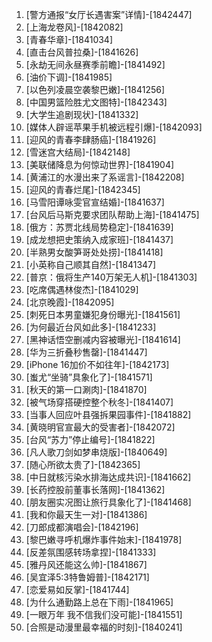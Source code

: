 
1. [警方通报“女厅长遇害案”详情]-[1842447]
1. [上海龙卷风]-[1842082]
1. [青春华章]-[1841034]
1. [直击台风普拉桑]-[1841626]
1. [永劫无间永昼赛季前瞻]-[1841492]
1. [油价下调]-[1841985]
1. [以色列凌晨空袭黎巴嫩]-[1841256]
1. [中国男篮险胜尤文图特]-[1842343]
1. [大学生追剧现状]-[1841332]
1. [媒体人辟谣苹果手机被远程引爆]-[1842093]
1. [迎风的青春李肆肠癌]-[1841926]
1. [雪迷宫大结局]-[1842148]
1. [美联储降息为何惊动世界]-[1841904]
1. [黄浦江的水漫出来了系谣言]-[1842208]
1. [迎风的青春烂尾]-[1842345]
1. [马雪阳谭咏雯官宣结婚]-[1841637]
1. [台风后马斯克要求团队帮助上海]-[1841475]
1. [俄方：苏贾北线局势稳定]-[1841639]
1. [成龙想把史策纳入成家班]-[1841437]
1. [半熟男女酸笋哥处处捞]-[1841418]
1. [小英称自己顺其自然]-[1841347]
1. [普京：俄将生产140万架无人机]-[1841303]
1. [吃席偶遇林俊杰]-[1841029]
1. [北京晚霞]-[1842095]
1. [刺死日本男童嫌犯身份曝光]-[1841561]
1. [为何最近台风如此多]-[1841233]
1. [黑神话悟空删减内容被曝光]-[1841614]
1. [华为三折叠秒售罄]-[1841447]
1. [iPhone 16加价不如往年]-[1842173]
1. [蚩尤“坐骑”具象化了]-[1841571]
1. [秋天的第一口涮肉]-[1841870]
1. [被气场穿搭硬控整个秋冬]-[1841407]
1. [当事人回应叶县强拆果园事件]-[1841882]
1. [黄晓明官宣最大的受害者]-[1842072]
1. [台风“苏力”停止编号]-[1841822]
1. [凡人歌刀剑如梦串烧版]-[1840649]
1. [随心所欲太贵了]-[1842365]
1. [中日就核污染水排海达成共识]-[1841662]
1. [长药控股前董事长落网]-[1841362]
1. [朋友圈实况图让旅行具象化了]-[1841468]
1. [我和你最天生一对]-[1841386]
1. [刀郎成都演唱会]-[1842196]
1. [黎巴嫩寻呼机爆炸事件始末]-[1841978]
1. [反差氛围感转场拿捏]-[1841333]
1. [雅丹风还能这么帅]-[1841867]
1. [吴宜泽5:3特鲁姆普]-[1842171]
1. [恋爱易如反掌]-[1841744]
1. [为什么通勤路上总在下雨]-[1841965]
1. [一眼万年 我不信我们没可能]-[1841551]
1. [合照是动漫里最幸福的时刻]-[1840241]